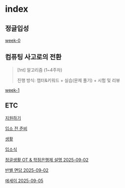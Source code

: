 # index






## 정글입성

[week-0](week-0)


## 컴퓨팅 사고로의 전환


> [!nt] 알고리즘 (1~4주차)
>
> 진행 방식: 챕터&키워드 + 실습(문제 풀기) + 시험 및 리뷰

[week-1](week-1/)




## ETC

[지원하기](지원하기)

[입소 전 준비](입소_전_준비)

[생활](생활)

[입소식](입소식)

[정글생활 OT & 학점은행제 설명 2025-09-02](정글생활_OT_&_학점은행제_설명)

[반별 면담 2025-09-02](반별_면담)

[에세이 2025-09-05](에세이)



